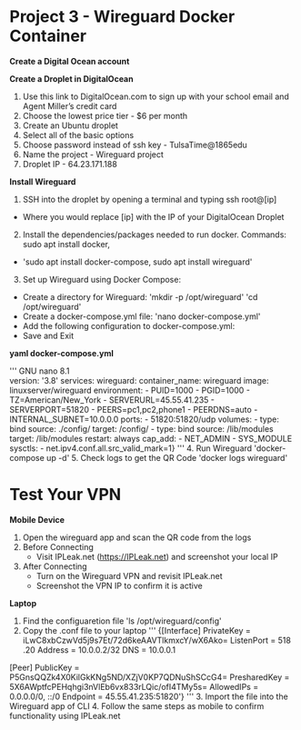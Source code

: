# Project 3 - Wireguard Docker Container
**Create a Digital Ocean account**

**Create a Droplet in DigitalOcean**
1. Use this link to DigitalOcean.com to sign up with your school email and Agent Miller’s credit card
2. Choose the lowest price tier - $6 per month
3. Create an Ubuntu droplet
4. Select all of the basic options
5. Choose password instead of ssh key - TulsaTime@1865edu
6. Name the project - Wireguard project
7. Droplet IP - 64.23.171.188

**Install Wireguard**
1. SSH into the droplet by opening a terminal and typing ssh root@[ip]
  - Where you would replace [ip] with the IP of your DigitalOcean Droplet
2. Install the dependencies/packages needed to run docker. Commands: sudo apt install docker,
  - 'sudo apt install docker-compose, sudo apt install wireguard'
3. Set up Wireguard using Docker Compose:
  - Create a directory for Wireguard:
    'mkdir -p /opt/wireguard'
    'cd /opt/wireguard'
  - Create a docker-compose.yml file:
    'nano docker-compose.yml'
  - Add the following configuration to docker-compose.yml:
  - Save and Exit

**yaml docker-compose.yml**

'''
GNU nano 8.1                                                        
version: '3.8'
services: 
  wireguard: 
    container_name: wireguard
    image: linuxserver/wireguard
    environment:
      - PUID=1000
      - PGID=1000
      - TZ=American/New_York
      - SERVERURL=45.55.41.235
      - SERVERPORT=51820
      - PEERS=pc1,pc2,phone1
      - PEERDNS=auto
      - INTERNAL_SUBNET=10.0.0.0
    ports:
      - 51820:51820/udp
    volumes:
      - type: bind
        source: ./config/
        target: /config/
      - type: bind
        source: /lib/modules
        target: /lib/modules
    restart: always
    cap_add:
      - NET_ADMIN
      - SYS_MODULE
    sysctls:
      - net.ipv4.conf.all.src_valid_mark=1}
'''
4. Run Wireguard
  'docker-compose up -d'
5. Check logs to get the QR Code
  'docker logs wireguard'

# Test Your VPN
**Mobile Device**
1. Open the wireguard app and scan the QR code from the logs
2. Before Connecting
   - Visit IPLeak.net (https://IPLeak.net) and screenshot your local IP
3. After Connecting
   - Turn on the Wireguard VPN and revisit IPLeak.net
   - Screenshot the VPN IP to confirm it is active
  
**Laptop**
1. Find the configuaretion file
   'ls /opt/wireguard/config'
2. Copy the .conf file to your laptop
'''
{[Interface]
PrivateKey = iLwC8xbCzwVd5j9s7Et/72d6keAAVTlkmxcY/wX6Ako=
ListenPort = 518
.20
Address = 10.0.0.2/32
DNS = 10.0.0.1

[Peer]
PublicKey = P5GnsQQZk4X0KilGkKNg5ND/XZjV0KP7QDNuShSCcG4=
PresharedKey = 5X6AWptfcPEHqhgi3nVlEb6vx833rLQic/ofI4TMy5s=
AllowedIPs = 0.0.0.0/0, ::/0
Endpoint = 45.55.41.235:51820'}
'''
3. Import the file into the Wireguard app of CLI
4. Follow the same steps as mobile to confirm functionality using IPLeak.net
